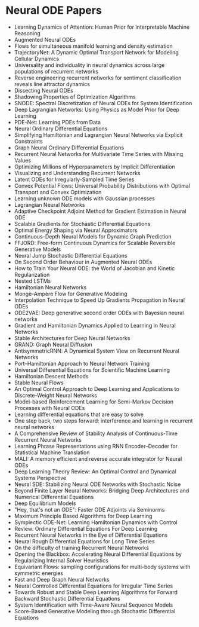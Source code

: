 # Neural ODE Papers


<ul>

                             

 <li><a target="_blank" href="https://github.com/manjunath5496/Neural-ODE-Papers/blob/master/n(1).pdf" style="text-decoration:none;">Learning Dynamics of Attention:
Human Prior for Interpretable Machine Reasoning</a></li>

 <li><a target="_blank" href="https://github.com/manjunath5496/Neural-ODE-Papers/blob/master/n(2).pdf" style="text-decoration:none;">Augmented Neural ODEs</a></li>

<li><a target="_blank" href="https://github.com/manjunath5496/Neural-ODE-Papers/blob/master/n(3).pdf" style="text-decoration:none;">Flows for simultaneous manifold learning and
density estimation</a></li>
 <li><a target="_blank" href="https://github.com/manjunath5496/Neural-ODE-Papers/blob/master/n(4).pdf" style="text-decoration:none;">TrajectoryNet: A Dynamic Optimal Transport Network for Modeling Cellular Dynamics</a></li>                              
<li><a target="_blank" href="https://github.com/manjunath5496/Neural-ODE-Papers/blob/master/n(5).pdf" style="text-decoration:none;">Universality and individuality in neural dynamics across large populations of recurrent networks</a></li>
<li><a target="_blank" href="https://github.com/manjunath5496/Neural-ODE-Papers/blob/master/n(6).pdf" style="text-decoration:none;">Reverse engineering recurrent networks for sentiment classification reveals line attractor dynamics</a></li>
 <li><a target="_blank" href="https://github.com/manjunath5496/Neural-ODE-Papers/blob/master/n(7).pdf" style="text-decoration:none;">Dissecting Neural ODEs</a></li>

 <li><a target="_blank" href="https://github.com/manjunath5496/Neural-ODE-Papers/blob/master/n(8).pdf" style="text-decoration:none;"> Shadowing Properties of Optimization Algorithms </a></li>
   <li><a target="_blank" href="https://github.com/manjunath5496/Neural-ODE-Papers/blob/master/n(9).pdf" style="text-decoration:none;">SNODE: Spectral Discretization of Neural ODEs for System Identification</a></li>
  
   
 <li><a target="_blank" href="https://github.com/manjunath5496/Neural-ODE-Papers/blob/master/n(10).pdf" style="text-decoration:none;">Deep Lagrangian Networks: Using Physics as Model Prior for Deep Learning</a></li>                              
<li><a target="_blank" href="https://github.com/manjunath5496/Neural-ODE-Papers/blob/master/n(11).pdf" style="text-decoration:none;">PDE-Net: Learning PDEs from Data</a></li>
<li><a target="_blank" href="https://github.com/manjunath5496/Neural-ODE-Papers/blob/master/n(12).pdf" style="text-decoration:none;">Neural Ordinary Differential Equations</a></li>
<li><a target="_blank" href="https://github.com/manjunath5496/Neural-ODE-Papers/blob/master/n(13).pdf" style="text-decoration:none;">Simplifying Hamiltonian and Lagrangian Neural Networks via Explicit Constraints</a></li>

<li><a target="_blank" href="https://github.com/manjunath5496/Neural-ODE-Papers/blob/master/n(14).pdf" style="text-decoration:none;">Graph Neural Ordinary Differential Equations</a></li>
                              
<li><a target="_blank" href="https://github.com/manjunath5496/Neural-ODE-Papers/blob/master/n(15).pdf" style="text-decoration:none;">Recurrent Neural Networks for Multivariate Time Series with Missing Values</a></li>

<li><a target="_blank" href="https://github.com/manjunath5496/Neural-ODE-Papers/blob/master/n(16).pdf" style="text-decoration:none;">Optimizing Millions of Hyperparameters by Implicit Differentiation</a></li>

  <li><a target="_blank" href="https://github.com/manjunath5496/Neural-ODE-Papers/blob/master/n(17).pdf" style="text-decoration:none;">Visualizing and Understanding Recurrent Networks</a></li>   
  
<li><a target="_blank" href="https://github.com/manjunath5496/Neural-ODE-Papers/blob/master/n(18).pdf" style="text-decoration:none;">Latent ODEs for Irregularly-Sampled Time Series</a></li> 

  
<li><a target="_blank" href="https://github.com/manjunath5496/Neural-ODE-Papers/blob/master/n(19).pdf" style="text-decoration:none;">Convex Potential Flows: Universal Probability Distributions with Optimal Transport and Convex Optimization</a></li> 

<li><a target="_blank" href="https://github.com/manjunath5496/Neural-ODE-Papers/blob/master/n(20).pdf" style="text-decoration:none;">Learning unknown ODE models with Gaussian processes</a></li>

<li><a target="_blank" href="https://github.com/manjunath5496/Neural-ODE-Papers/blob/master/n(21).pdf" style="text-decoration:none;">Lagrangian Neural Networks</a></li>
<li><a target="_blank" href="https://github.com/manjunath5496/Neural-ODE-Papers/blob/master/n(22).pdf" style="text-decoration:none;">Adaptive Checkpoint Adjoint Method for Gradient Estimation in Neural ODE</a></li> 
 <li><a target="_blank" href="https://github.com/manjunath5496/Neural-ODE-Papers/blob/master/n(23).pdf" style="text-decoration:none;">Scalable Gradients for Stochastic Differential Equations</a></li> 
 

   <li><a target="_blank" href="https://github.com/manjunath5496/Neural-ODE-Papers/blob/master/n(24).pdf" style="text-decoration:none;">Optimal Energy Shaping via Neural Approximators</a></li>
 
   <li><a target="_blank" href="https://github.com/manjunath5496/Neural-ODE-Papers/blob/master/n(25).pdf" style="text-decoration:none;">Continuous–Depth Neural Models for Dynamic Graph Prediction</a></li>                              
 <li><a target="_blank" href="https://github.com/manjunath5496/Neural-ODE-Papers/blob/master/n(26).pdf" style="text-decoration:none;">FFJORD: Free-form Continuous Dynamics for Scalable Reversible Generative Models</a></li>
 <li><a target="_blank" href="https://github.com/manjunath5496/Neural-ODE-Papers/blob/master/n(27).pdf" style="text-decoration:none;">Neural Jump Stochastic Differential Equations</a></li>
   
 
   <li><a target="_blank" href="https://github.com/manjunath5496/Neural-ODE-Papers/blob/master/n(28).pdf" style="text-decoration:none;">On Second Order Behaviour
in Augmented Neural ODEs</a></li>
 
   <li><a target="_blank" href="https://github.com/manjunath5496/Neural-ODE-Papers/blob/master/n(29).pdf" style="text-decoration:none;">How to Train Your Neural ODE: the World of Jacobian and Kinetic Regularization </a></li>                              

  <li><a target="_blank" href="https://github.com/manjunath5496/Neural-ODE-Papers/blob/master/n(30).pdf" style="text-decoration:none;">Nested LSTMs</a></li>
 
   <li><a target="_blank" href="https://github.com/manjunath5496/Neural-ODE-Papers/blob/master/n(31).pdf" style="text-decoration:none;">Hamiltonian Neural Networks</a></li> 
    <li><a target="_blank" href="https://github.com/manjunath5496/Neural-ODE-Papers/blob/master/n(32).pdf" style="text-decoration:none;">Monge-Ampère Flow for Generative Modeling</a></li> 

   <li><a target="_blank" href="https://github.com/manjunath5496/Neural-ODE-Papers/blob/master/n(33).pdf" style="text-decoration:none;">Interpolation Technique to Speed Up Gradients Propagation in Neural ODEs</a></li>                              

  <li><a target="_blank" href="https://github.com/manjunath5496/Neural-ODE-Papers/blob/master/n(34).pdf" style="text-decoration:none;">ODE2VAE: Deep generative second order ODEs with Bayesian neural networks</a></li> 
 
  <li><a target="_blank" href="https://github.com/manjunath5496/Neural-ODE-Papers/blob/master/n(35).pdf" style="text-decoration:none;">Gradient and Hamiltonian Dynamics
Applied to Learning in Neural Networks</a></li> 

  <li><a target="_blank" href="https://github.com/manjunath5496/Neural-ODE-Papers/blob/master/n(36).pdf" style="text-decoration:none;">Stable Architectures for Deep Neural Networks</a></li> 
 
<li><a target="_blank" href="https://github.com/manjunath5496/Neural-ODE-Papers/blob/master/n(37).pdf" style="text-decoration:none;">GRAND: Graph Neural Diffusion</a></li>
 <li><a target="_blank" href="https://github.com/manjunath5496/Neural-ODE-Papers/blob/master/n(38).pdf" style="text-decoration:none;">AntisymmetricRNN: A Dynamical System View on Recurrent Neural Networks</a></li>
<li><a target="_blank" href="https://github.com/manjunath5496/Neural-ODE-Papers/blob/master/n(39).pdf" style="text-decoration:none;">Port–Hamiltonian Approach to Neural Network Training</a></li>
 <li><a target="_blank" href="https://github.com/manjunath5496/Neural-ODE-Papers/blob/master/n(40).pdf" style="text-decoration:none;">Universal Differential Equations for Scientific Machine Learning</a></li>                              
<li><a target="_blank" href="https://github.com/manjunath5496/Neural-ODE-Papers/blob/master/n(41).pdf" style="text-decoration:none;">Hamiltonian Descent Methods</a></li>
<li><a target="_blank" href="https://github.com/manjunath5496/Neural-ODE-Papers/blob/master/n(42).pdf" style="text-decoration:none;">Stable Neural Flows</a></li>
 
  <li><a target="_blank" href="https://github.com/manjunath5496/Neural-ODE-Papers/blob/master/n(43).pdf" style="text-decoration:none;">An Optimal Control Approach to Deep Learning and Applications to Discrete-Weight Neural Networks</a></li>
 <li><a target="_blank" href="https://github.com/manjunath5496/Neural-ODE-Papers/blob/master/n(44).pdf" style="text-decoration:none;">Model-based Reinforcement Learning for
Semi-Markov Decision Processes with Neural ODEs</a></li>
   <li><a target="_blank" href="https://github.com/manjunath5496/Neural-ODE-Papers/blob/master/n(45).pdf" style="text-decoration:none;">Learning differential equations that are easy to solve</a></li>  
   
<li><a target="_blank" href="https://github.com/manjunath5496/Neural-ODE-Papers/blob/master/n(46).pdf" style="text-decoration:none;">One step back, two steps forward: interference and learning in recurrent neural networks</a></li> 
                             
<li><a target="_blank" href="https://github.com/manjunath5496/Neural-ODE-Papers/blob/master/n(47).pdf" style="text-decoration:none;">A Comprehensive Review of Stability Analysis of Continuous-Time Recurrent Neural Networks</a></li>
<li><a target="_blank" href="https://github.com/manjunath5496/Neural-ODE-Papers/blob/master/n(48).pdf" style="text-decoration:none;">Learning Phrase Representations using RNN Encoder–Decoder for Statistical Machine Translation</a></li>

<li><a target="_blank" href="https://github.com/manjunath5496/Neural-ODE-Papers/blob/master/n(49).pdf" style="text-decoration:none;">MALI: A memory efficient and reverse accurate integrator for Neural ODEs</a></li>
                              
<li><a target="_blank" href="https://github.com/manjunath5496/Neural-ODE-Papers/blob/master/n(50).pdf" style="text-decoration:none;">Deep Learning Theory Review: An Optimal Control and Dynamical Systems Perspective</a></li>
<li><a target="_blank" href="https://github.com/manjunath5496/Neural-ODE-Papers/blob/master/n(51).pdf" style="text-decoration:none;">Neural SDE: Stabilizing Neural ODE Networks with Stochastic Noise</a></li>
<li><a target="_blank" href="https://github.com/manjunath5496/Neural-ODE-Papers/blob/master/n(52).pdf" style="text-decoration:none;">Beyond Finite Layer Neural Networks: Bridging Deep Architectures and Numerical Differential Equations</a></li>

<li><a target="_blank" href="https://github.com/manjunath5496/Neural-ODE-Papers/blob/master/n(53).pdf" style="text-decoration:none;">Deep Equilibrium Models</a></li>
 
<li><a target="_blank" href="https://github.com/manjunath5496/Neural-ODE-Papers/blob/master/n(54).pdf" style="text-decoration:none;">"Hey, that's not an ODE": Faster ODE Adjoints via Seminorms </a></li>

<li><a target="_blank" href="https://github.com/manjunath5496/Neural-ODE-Papers/blob/master/n(55).pdf" style="text-decoration:none;">Maximum Principle Based Algorithms for Deep Learning</a></li>
 
  <li><a target="_blank" href="https://github.com/manjunath5496/Neural-ODE-Papers/blob/master/n(56).pdf" style="text-decoration:none;">Symplectic ODE-Net: Learning Hamiltonian Dynamics with Control </a></li>                              

  <li><a target="_blank" href="https://github.com/manjunath5496/Neural-ODE-Papers/blob/master/n(57).pdf" style="text-decoration:none;">Review: Ordinary Differential Equations For Deep Learning</a></li>
 
   <li><a target="_blank" href="https://github.com/manjunath5496/Neural-ODE-Papers/blob/master/n(58).pdf" style="text-decoration:none;">Recurrent Neural Networks in the Eye of Differential Equations</a></li>
    <li><a target="_blank" href="https://github.com/manjunath5496/Neural-ODE-Papers/blob/master/n(59).pdf" style="text-decoration:none;">Neural Rough Differential Equations for Long Time Series</a></li>
 
  <li><a target="_blank" href="https://github.com/manjunath5496/Neural-ODE-Papers/blob/master/n(60).pdf" style="text-decoration:none;">On the difficulty of training Recurrent Neural Networks </a></li>
 
   <li><a target="_blank" href="https://github.com/manjunath5496/Neural-ODE-Papers/blob/master/n(61).pdf" style="text-decoration:none;">Opening the Blackbox: Accelerating Neural Differential Equations by Regularizing Internal Solver Heuristics</a></li>
 
   <li><a target="_blank" href="https://github.com/manjunath5496/Neural-ODE-Papers/blob/master/n(62).pdf" style="text-decoration:none;">Equivariant Flows: sampling configurations for multi-body systems with symmetric energies</a></li>
 
   <li><a target="_blank" href="https://github.com/manjunath5496/Neural-ODE-Papers/blob/master/n(63).pdf" style="text-decoration:none;">Fast and Deep Graph Neural Networks</a></li>                              

  <li><a target="_blank" href="https://github.com/manjunath5496/Neural-ODE-Papers/blob/master/n(64).pdf" style="text-decoration:none;">Neural Controlled Differential Equations for Irregular Time Series</a></li>
 
   <li><a target="_blank" href="https://github.com/manjunath5496/Neural-ODE-Papers/blob/master/n(65).pdf" style="text-decoration:none;">Towards Robust and Stable Deep Learning
Algorithms for Forward Backward Stochastic Differential Equations </a></li> 

   <li><a target="_blank" href="https://github.com/manjunath5496/Neural-ODE-Papers/blob/master/n(66).pdf" style="text-decoration:none;">System Identification with Time-Aware Neural Sequence Models</a></li> 
 
   <li><a target="_blank" href="https://github.com/manjunath5496/Neural-ODE-Papers/blob/master/n(67).pdf" style="text-decoration:none;">Score-Based Generative Modeling through Stochastic Differential Equations</a></li>                              

  </ul>
    
    
    
